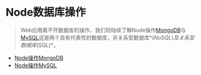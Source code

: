 # Node数据库操作

> Web应用离不开数据库的操作，我们将陆续了解Node操作[MongoDB](https://www.mongodb.com/)与[MySQL](https://www.mysql.com/)这是两个具有代表性的数据库，非关系型数据库*(*NoSQL*)*及关系型数据库*(SQL)*。

- [Node操作MongoDB](MongoDB/README.md)
- [Node操作MySQL](MySQL/README.md)

